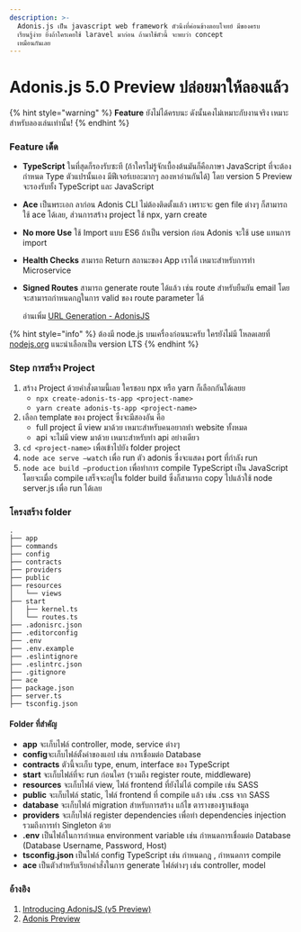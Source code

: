 ```yaml
---
description: >-
  Adonis.js เป็น javascript web framework ตัวนึงที่ค่อนข้างตอบโจทย์ มีของครบ
  เรียนรู้ง่าย ยิ่งถ้าใครเคยใช้ laravel มาก่อน ถ้ามาใช้ตัวนี้ จะพบว่า concept
  เหมือนกันเลย
---
```


# Adonis.js 5.0 Preview ปล่อยมาให้ลองแล้ว

{% hint style="warning" %}
**Feature** ยังไม่ได้ครบนะ ดังนั้นคงไม่เหมาะกับงานจริง เหมาะสำหรับลองเล่นเท่านั้น! 
{% endhint %}

### Feature เด็ด

* **TypeScript** ในที่สุดก็รองรับซะที \(ถ้าใครไม่รู้จักเบื้องต้นมันก็คือภาษา JavaScript ที่จะต้องกำหนด Type ตัวแปรนั้นเอง มีฟีเจอร์เยอะมากๆ ลองหาอ่านกันได้\) โดย version 5 Preview จะรองรับทั้ง TypeScript และ JavaScript
* **Ace** เป็นพระเอก ลาก่อน Adonis CLI ไม่ต้องติดตั้งแล้ว เพราะจะ gen file ต่างๆ ก็สามารถใช้ ace ได้เลย, ส่วนการสร้าง project ใช้ npx, yarn create
* **No more Use** ใช้ Import แบบ ES6 ถ้าเป็น version ก่อน Adonis จะใช้ use แทนการ import
* **Health Checks** สามารถ Return สถานะของ App เราได้ เหมาะสำหรับการทำ Microservice
* **Signed Routes** สามารถ generate route ได้แล้ว เช่น route สำหรับยืนยัน email โดยจะสามารถกำหนดกฎในการ valid ของ route parameter ได้ 

  อ่านเพิ่ม [URL Generation - AdonisJS](https://preview.adonisjs.com/guides/http/url-generate#generating-signed-urls)

{% hint style="info" %}
ต้องมี node.js บนเครื่องก่อนนะครับ ใครยังไม่มี โหลดเลยที่ [nodejs.org](h) แนะนำเลือกเป็น version LTS
{% endhint %}

### Step การสร้าง Project

1. สร้าง Project ด้วยคำสั่งตามนี้เลย ใครชอบ npx หรือ yarn ก็เลือกกันได้เลยย
   * `npx create-adonis-ts-app <project-name>` 
   * `yarn create adonis-ts-app <project-name>`
2. เลือก template ของ project ซึ่งจะมีสองอัน คือ
   * full project มี view มาด้วย เหมาะสำหรับคนอยากทำ website ทั้งหมด
   * api จะไม่มี view มาด้วย เหมาะสำหรับทำ api อย่างเดียว
3. `cd <project-name>`  เพื่อเข้าไปยัง folder project
4. `node ace serve —watch`  เพื่อ run ตัว adonis ซึ่งจะแสดง port ที่กำลัง run
5. `node ace build —production`  เพื่อทำการ compile TypeScript เป็น JavaScript โดยจะเมื่อ compile เสร็จจะอยู่ใน folder build ซึ่งก็สามารถ copy ไปแล้วใช้ node server.js เพื่อ run ได้เลย

### โครงสร้าง folder

```text
.
├── app
├── commands
├── config
├── contracts
├── providers
├── public
├── resources
│   └── views
├── start
│   ├── kernel.ts
│   └── routes.ts
├── .adonisrc.json
├── .editorconfig
├── .env
├── .env.example
├── .eslintignore
├── .eslintrc.json
├── .gitignore
├── ace
├── package.json
├── server.ts
├── tsconfig.json
```

#### Folder ที่สำคัญ

* **app** จะเก็บไฟล์ controller, mode, service ต่างๆ
* **config**จะเก็บไฟล์ตั้งค่าของแอป เช่น การเชื่อมต่อ Database
* **contracts** ตัวนี้จะเก็บ type, enum, interface ของ TypeScript
* **start** จะเก็บไฟล์ที่จะ run ก่อนใคร \(รวมถึง register route, middleware\)
* **resources** จะเก็บไฟล์ view, ไฟล์ frontend ที่ยังไม่ได้ compile เช่น SASS
* **public** จะเก็บไฟล์ static, ไฟล์ frontend ที่ compile แล้ว เช่น .css จาก SASS
* **database**  จะเก็บไฟล์ migration สำหรับการสร้าง แก้ไข ตารางของฐานข้อมูล
* **providers** จะเก็บไฟล์ register dependencies เพื่อทำ dependencies injection รวมถึงการทำ Singleton ด้วย
* **.env** เป็นไฟล์ในการกำหนด environment variable เช่น กำหนดการเชื่อมต่อ Database \(Database Username, Password, Host\)
* **tsconfig.json** เป็นไฟล์ config TypeScript เช่น กำหนดกฎ , กำหนดการ compile
* **ace** เป็นตัวสำหรับเรียกคำสั่งในการ generate ไฟล์ต่างๆ เช่น controller, model

### อ้างอิง

1. [Introducing AdonisJS \(v5 Preview\)](https://blog.adonisjs.com/introducing-adonisjs-v5/)
2. [Adonis Preview](https://preview.adonisjs.com/)

